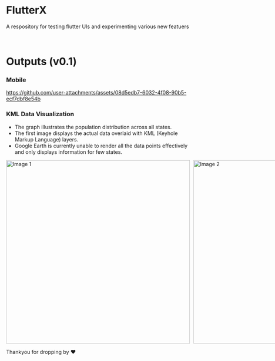 # FlutterX

A respository for testing flutter UIs and experimenting various new featuers

<br>

# Outputs (v0.1)

### Mobile

https://github.com/user-attachments/assets/08d5edb7-6032-4f08-90b5-ecf7dbf8e54b


### KML Data Visualization

- The graph illustrates the population distribution across all states.
- The first image displays the actual data overlaid with KML (Keyhole Markup Language) layers.
- Google Earth is currently unable to render all the data points effectively and only displays information for few states.


<div style="display: flex; gap: 10px;">
  <img 
    src="https://github.com/user-attachments/assets/71376adb-5ba6-4d60-a1f8-f17dca6f0b3d" 
    alt="Image 1" 
    width="500" 
    height="500"
  />
  <img 
    src="https://github.com/user-attachments/assets/7bc82f0e-974a-4ade-a557-5ed06dc41459" 
    alt="Image 2" 
    width="500" 
    height="500"
  />
</div>


Thankyou for dropping by ❤

